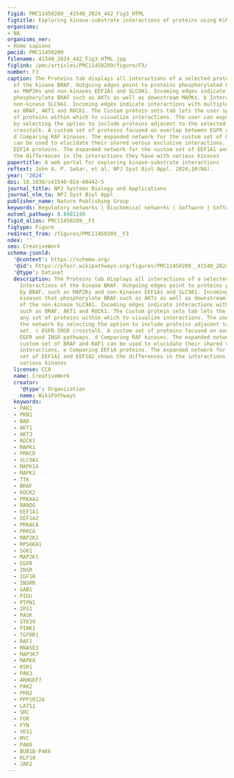 ```yaml
---
figid: PMC11450209__41540_2024_442_Fig3_HTML
figtitle: Exploring kinase-substrate interactions of proteins using KiNet
organisms:
- NA
organisms_ner:
- Homo sapiens
pmcid: PMC11450209
filename: 41540_2024_442_Fig3_HTML.jpg
figlink: /pmc/articles/PMC11450209/figure/F3/
number: F3
caption: The Proteins tab displays all interactions of a selected protein. a Interactions
  of the kinase BRAF. Outgoing edges point to proteins phosphorylated by BRAF, such
  as MAP2Ks and non-kinases EEF1As and SLC9A1. Incoming edges indicate kinases that
  phosphorylate BRAF such as AKTs as well as downstream MAPKs. b Interactions of the
  non-kinase SLC9A1. Incoming edges indicate interactions with multiple kinases such
  as BRAF, AKT1 and ROCK1. The Custom protein sets tab lets the user specify any set
  of proteins within which to visualize interactions. The user can expand the network
  by selecting the option to include proteins adjacent to the selected set. c EGFR-INSR
  crosstalk. A custom set of proteins focused on overlap between EGFR and INSR pathways.
  d Comparing RAF kinases. The expanded network for the custom set of BRAF and RAF1
  can be used to elucidate their shared versus exclusive interactions. e Comparing
  EEF1A proteins. The expanded network for the custom set of EEF1A1 and EEF1A2 shows
  the differences in the interactions they have with various kinases
papertitle: A web portal for exploring kinase-substrate interactions
reftext: John A. P. Sekar, et al. NPJ Syst Biol Appl. 2024;10(NA).
year: '2024'
doi: 10.1038/s41540-024-00442-5
journal_title: NPJ Systems Biology and Applications
journal_nlm_ta: NPJ Syst Biol Appl
publisher_name: Nature Publishing Group
keywords: Regulatory networks | Biochemical networks | Software | Software
automl_pathway: 0.8481149
figid_alias: PMC11450209__F3
figtype: Figure
redirect_from: /figures/PMC11450209__F3
ndex: ''
seo: CreativeWork
schema-jsonld:
  '@context': https://schema.org/
  '@id': https://pfocr.wikipathways.org/figures/PMC11450209__41540_2024_442_Fig3_HTML.html
  '@type': Dataset
  description: The Proteins tab displays all interactions of a selected protein. a
    Interactions of the kinase BRAF. Outgoing edges point to proteins phosphorylated
    by BRAF, such as MAP2Ks and non-kinases EEF1As and SLC9A1. Incoming edges indicate
    kinases that phosphorylate BRAF such as AKTs as well as downstream MAPKs. b Interactions
    of the non-kinase SLC9A1. Incoming edges indicate interactions with multiple kinases
    such as BRAF, AKT1 and ROCK1. The Custom protein sets tab lets the user specify
    any set of proteins within which to visualize interactions. The user can expand
    the network by selecting the option to include proteins adjacent to the selected
    set. c EGFR-INSR crosstalk. A custom set of proteins focused on overlap between
    EGFR and INSR pathways. d Comparing RAF kinases. The expanded network for the
    custom set of BRAF and RAF1 can be used to elucidate their shared versus exclusive
    interactions. e Comparing EEF1A proteins. The expanded network for the custom
    set of EEF1A1 and EEF1A2 shows the differences in the interactions they have with
    various kinases
  license: CC0
  name: CreativeWork
  creator:
    '@type': Organization
    name: WikiPathways
  keywords:
  - PAK1
  - PKN1
  - BAD
  - AKT1
  - AKT3
  - ROCK1
  - MAPK1
  - PRKCD
  - SLC9A1
  - MAPK14
  - MAPK3
  - TTK
  - BRAF
  - ROCK2
  - PRKAA1
  - NANOG
  - EEF1A1
  - EEF1A2
  - PRKACA
  - PRKCA
  - MAP2K2
  - RPS6KA1
  - SGK1
  - MAP2K1
  - EGFR
  - INSR
  - IGF1R
  - INSRR
  - GAB1
  - PIGU
  - PTPN1
  - IRS1
  - PASK
  - STK39
  - PINK1
  - TGFBR1
  - RAF1
  - RNASE3
  - MAP3K7
  - MAPK8
  - KSR1
  - PAK3
  - ARHGEF7
  - PAK2
  - PKN2
  - PPP1R12A
  - LATS1
  - SRC
  - FGR
  - FYN
  - YES1
  - MYC
  - PAK6
  - BUB1B-PAK6
  - KLF10
  - JAK2
---
```

